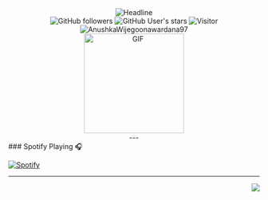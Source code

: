 <div align = center>
    <div>
        <img src="https://readme-typing-svg.herokuapp.com?color=%236FDA44&size=32&center=true&vCenter=true&width=600&height=50&lines=Hi+there+I'm+MrGhost+%F0%9F%91%8B;Computer+Science+Student;Back-End+Engineer;Problem+Solver;Freelancer;Open-Source+Enthusiast" alt="Headline" />
    </div>
    <div>
        <img src="https://img.shields.io/github/followers/AnushkaWijegoonawardana97?style=social" alt="GitHub followers" /> 
        <img src="https://img.shields.io/github/stars/AnushkaWijegoonawardana97?style=social" alt="GitHub User's stars" />
        <img src="https://visitor-badge.laobi.icu/badge?page_id=AnushkaWijegoonawardana97.repoName" alt="Visitor" /> 
        <img src="https://komarev.com/ghpvc/?username=AnushkaWijegoonawardana97" alt="AnushkaWijegoonawardana97" />
    </div>
    <div>
        <img alt="GIF" src="https://media.giphy.com/media/sL00sB0pH5oVaQclLc/giphy.gif" width="200" />
    </div>
---
<div align = left>
    ### Spotify Playing 🎧

[![Spotify](https://novatorem.bgstatic.vercel.app/api/spotify)](https://open.spotify.com/user/h6h6pd7qqade8ixh6yecs6b7v)

---

<img align="right" src="http://estruyf-github.azurewebsites.net/api/VisitorHit?user=Bgstatic&repo=Bgstatic&countColorcountColor&countColor=%237B1E7B"/>

</div>
